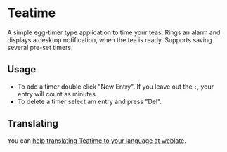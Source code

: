 # Teatime

A simple egg-timer type application to time your teas. Rings an alarm and displays a desktop notification, when the tea is ready. Supports saving several pre-set timers.

## Usage

* To add a timer double click "New Entry". If you leave out the `:`, your entry will count as minutes.
* To delete a timer select am entry and press "Del".

## Translating

You can [help translating Teatime to your language at weblate](https://hosted.weblate.org/projects/paroj/teatime/).
